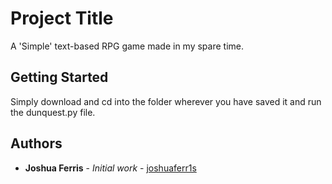 # Project Title

A 'Simple' text-based RPG game made in my spare time.

## Getting Started

Simply download and cd into the folder wherever you have saved it and run the dunquest.py file.

## Authors

* **Joshua Ferris** - *Initial work* - [joshuaferr1s](https://github.com/joshuaferr1s)